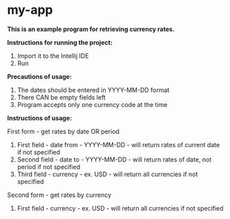 # my-app
**This is an example program for retrieving currency rates.**

**Instructions for running the project:**
1. Import it to the Intellij IDE
2. Run

**Precautions of usage:**
1. The dates should be entered in YYYY-MM-DD format
2. There CAN be empty fields left
3. Program accepts only one currency code at the time


**Instructions of usage:**

First form - get rates by date OR period
  1. First field - date from - YYYY-MM-DD - will return rates of current date if not specified
  2. Second field - date to - YYYY-MM-DD - will return rates of date, not period if not specified
  3. Third field - currency - ex. USD - will return all currencies if not specified
  
Second form - get rates by currency
  1. First field - currency - ex. USD - will return all currencies if not specified
